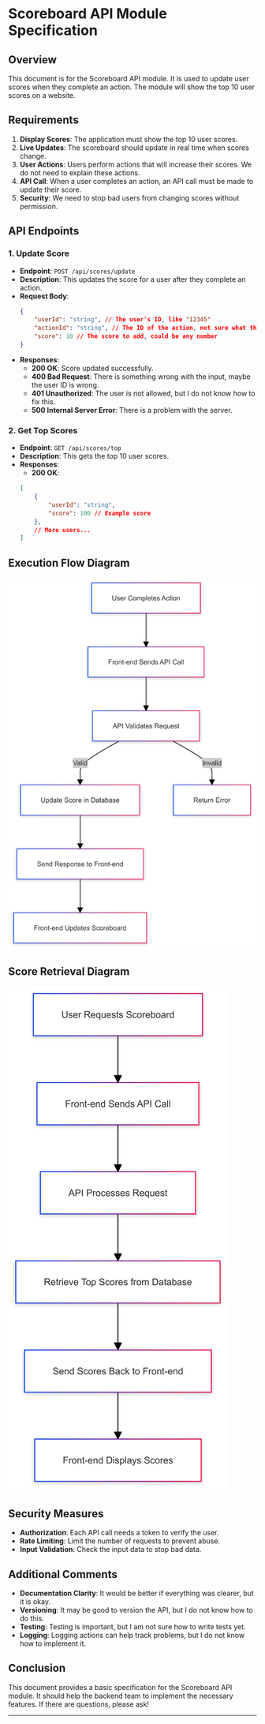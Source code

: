 # Scoreboard API Module Specification

## Overview
This document is for the Scoreboard API module. It is used to update user scores when they complete an action. The module will show the top 10 user scores on a website.

## Requirements
1. **Display Scores**: The application must show the top 10 user scores.
2. **Live Updates**: The scoreboard should update in real time when scores change.
3. **User Actions**: Users perform actions that will increase their scores. We do not need to explain these actions.
4. **API Call**: When a user completes an action, an API call must be made to update their score.
5. **Security**: We need to stop bad users from changing scores without permission.

## API Endpoints

### 1. Update Score
- **Endpoint**: `POST /api/scores/update`
- **Description**: This updates the score for a user after they complete an action.
- **Request Body**:
    ```json
    {
        "userId": "string", // The user's ID, like "12345"
        "actionId": "string", // The ID of the action, not sure what this is
        "score": 10 // The score to add, could be any number
    }
    ```
- **Responses**:
    - **200 OK**: Score updated successfully.
    - **400 Bad Request**: There is something wrong with the input, maybe the user ID is wrong.
    - **401 Unauthorized**: The user is not allowed, but I do not know how to fix this.
    - **500 Internal Server Error**: There is a problem with the server.

### 2. Get Top Scores
- **Endpoint**: `GET /api/scores/top`
- **Description**: This gets the top 10 user scores.
- **Responses**:
    - **200 OK**:
    ```json
    [
        {
            "userId": "string",
            "score": 100 // Example score
        },
        // More users...
    ]
    ```

## Execution Flow Diagram
![Execution Flow Diagram](images/execution_flow_diagram.png)

## Score Retrieval Diagram
![Score Retrieval Diagram](images/score_retrieval_diagram.png)

## Security Measures
- **Authorization**: Each API call needs a token to verify the user.
- **Rate Limiting**: Limit the number of requests to prevent abuse.
- **Input Validation**: Check the input data to stop bad data.

## Additional Comments
- **Documentation Clarity**: It would be better if everything was clearer, but it is okay.
- **Versioning**: It may be good to version the API, but I do not know how to do this.
- **Testing**: Testing is important, but I am not sure how to write tests yet.
- **Logging**: Logging actions can help track problems, but I do not know how to implement it.

## Conclusion
This document provides a basic specification for the Scoreboard API module. It should help the backend team to implement the necessary features. If there are questions, please ask!

---
